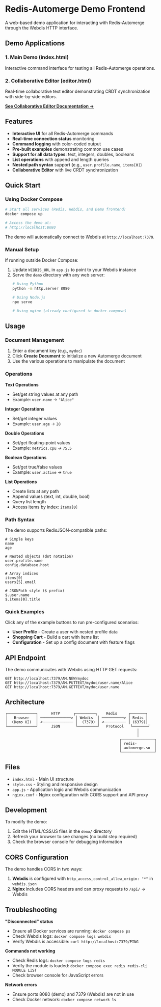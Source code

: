 # Redis-Automerge Demo Frontend

A web-based demo application for interacting with Redis-Automerge through the Webdis HTTP interface.

## Demo Applications

### 1. Main Demo (index.html)
Interactive command interface for testing all Redis-Automerge operations.

### 2. Collaborative Editor (editor.html)
Real-time collaborative text editor demonstrating CRDT synchronization with side-by-side editors.

**[See Collaborative Editor Documentation →](COLLABORATIVE_EDITOR.md)**

## Features

- **Interactive UI** for all Redis-Automerge commands
- **Real-time connection status** monitoring
- **Command logging** with color-coded output
- **Pre-built examples** demonstrating common use cases
- **Support for all data types**: text, integers, doubles, booleans
- **List operations** with append and length queries
- **Nested path syntax** support (e.g., `user.profile.name`, `items[0]`)
- **Collaborative Editor** with live CRDT synchronization

## Quick Start

### Using Docker Compose

```bash
# Start all services (Redis, Webdis, and Demo frontend)
docker compose up

# Access the demo at:
# http://localhost:8080
```

The demo will automatically connect to Webdis at `http://localhost:7379`.

### Manual Setup

If running outside Docker Compose:

1. Update `WEBDIS_URL` in `app.js` to point to your Webdis instance
2. Serve the `demo` directory with any web server:
   ```bash
   # Using Python
   python -m http.server 8080

   # Using Node.js
   npx serve

   # Using nginx (already configured in docker-compose)
   ```

## Usage

### Document Management

1. Enter a document key (e.g., `mydoc`)
2. Click **Create Document** to initialize a new Automerge document
3. Use the various operations to manipulate the document

### Operations

**Text Operations**
- Set/get string values at any path
- Example: `user.name` → `"Alice"`

**Integer Operations**
- Set/get integer values
- Example: `user.age` → `28`

**Double Operations**
- Set/get floating-point values
- Example: `metrics.cpu` → `75.5`

**Boolean Operations**
- Set/get true/false values
- Example: `user.active` → `true`

**List Operations**
- Create lists at any path
- Append values (text, int, double, bool)
- Query list length
- Access items by index: `items[0]`

### Path Syntax

The demo supports RedisJSON-compatible paths:

```
# Simple keys
name
age

# Nested objects (dot notation)
user.profile.name
config.database.host

# Array indices
items[0]
users[5].email

# JSONPath style ($ prefix)
$.user.name
$.items[0].title
```

### Quick Examples

Click any of the example buttons to run pre-configured scenarios:

- **User Profile** - Create a user with nested profile data
- **Shopping Cart** - Build a cart with items list
- **Configuration** - Set up a config document with feature flags

## API Endpoint

The demo communicates with Webdis using HTTP GET requests:

```
GET http://localhost:7379/AM.NEW/mydoc
GET http://localhost:7379/AM.PUTTEXT/mydoc/user.name/Alice
GET http://localhost:7379/AM.GETTEXT/mydoc/user.name
```

## Architecture

```
┌─────────────┐      HTTP      ┌─────────┐    Redis     ┌───────┐
│   Browser   │ ──────────────> │ Webdis  │ ──────────> │ Redis │
│  (Demo UI)  │ <────────────── │  (7379) │ <────────── │ (6379)│
└─────────────┘      JSON       └─────────┘   Protocol   └───────┘
                                                            │
                                                            │
                                                    ┌───────────────┐
                                                    │ redis-        │
                                                    │ automerge.so  │
                                                    └───────────────┘
```

## Files

- `index.html` - Main UI structure
- `style.css` - Styling and responsive design
- `app.js` - Application logic and Webdis communication
- `nginx.conf` - Nginx configuration with CORS support and API proxy

## Development

To modify the demo:

1. Edit the HTML/CSS/JS files in the `demo/` directory
2. Refresh your browser to see changes (no build step required)
3. Check the browser console for debugging information

## CORS Configuration

The demo handles CORS in two ways:

1. **Webdis** is configured with `http_access_control_allow_origin: "*"` in `webdis.json`
2. **Nginx** includes CORS headers and can proxy requests to `/api/` → Webdis

## Troubleshooting

**"Disconnected" status**
- Ensure all Docker services are running: `docker compose ps`
- Check Webdis logs: `docker compose logs webdis`
- Verify Webdis is accessible: `curl http://localhost:7379/PING`

**Commands not working**
- Check Redis logs: `docker compose logs redis`
- Verify the module is loaded: `docker compose exec redis redis-cli MODULE LIST`
- Check browser console for JavaScript errors

**Network errors**
- Ensure ports 8080 (demo) and 7379 (Webdis) are not in use
- Check Docker network: `docker compose network ls`

